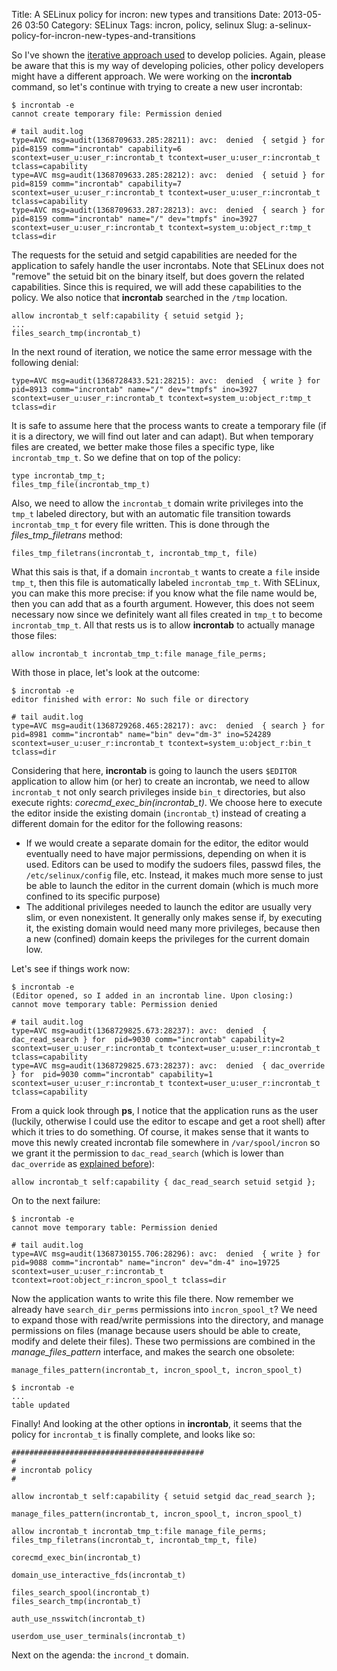 Title: A SELinux policy for incron: new types and transitions
Date: 2013-05-26 03:50
Category: SELinux
Tags: incron, policy, selinux
Slug: a-selinux-policy-for-incron-new-types-and-transitions

So I've shown the [iterative approach
used](http://blog.siphos.be/2013/05/a-selinux-policy-for-incron-basic-set-for-incrontab/)
to develop policies. Again, please be aware that this is my way of
developing policies, other policy developers might have a different
approach. We were working on the **incrontab** command, so let's
continue with trying to create a new user incrontab:

    $ incrontab -e
    cannot create temporary file: Permission denied

    # tail audit.log
    type=AVC msg=audit(1368709633.285:28211): avc:  denied  { setgid } for  pid=8159 comm="incrontab" capability=6  scontext=user_u:user_r:incrontab_t tcontext=user_u:user_r:incrontab_t tclass=capability
    type=AVC msg=audit(1368709633.285:28212): avc:  denied  { setuid } for  pid=8159 comm="incrontab" capability=7  scontext=user_u:user_r:incrontab_t tcontext=user_u:user_r:incrontab_t tclass=capability
    type=AVC msg=audit(1368709633.287:28213): avc:  denied  { search } for  pid=8159 comm="incrontab" name="/" dev="tmpfs" ino=3927 scontext=user_u:user_r:incrontab_t tcontext=system_u:object_r:tmp_t tclass=dir

The requests for the setuid and setgid capabilities are needed for the
application to safely handle the user incrontabs. Note that SELinux does
not "remove" the setuid bit on the binary itself, but does govern the
related capabilities. Since this is required, we will add these
capabilities to the policy. We also notice that **incrontab** searched
in the `/tmp` location.

    allow incrontab_t self:capability { setuid setgid };
    ...
    files_search_tmp(incrontab_t)

In the next round of iteration, we notice the same error message with
the following denial:

    type=AVC msg=audit(1368728433.521:28215): avc:  denied  { write } for  pid=8913 comm="incrontab" name="/" dev="tmpfs" ino=3927 scontext=user_u:user_r:incrontab_t tcontext=system_u:object_r:tmp_t tclass=dir

It is safe to assume here that the process wants to create a temporary
file (if it is a directory, we will find out later and can adapt). But
when temporary files are created, we better make those files a specific
type, like `incrontab_tmp_t`. So we define that on top of the policy:

    type incrontab_tmp_t;
    files_tmp_file(incrontab_tmp_t)

Also, we need to allow the `incrontab_t` domain write privileges into
the `tmp_t` labeled directory, but with an automatic file transition
towards `incrontab_tmp_t` for every file written. This is done through
the *files\_tmp\_filetrans* method:

    files_tmp_filetrans(incrontab_t, incrontab_tmp_t, file)

What this sais is that, if a domain `incrontab_t` wants to create a
`file` inside `tmp_t`, then this file is automatically labeled
`incrontab_tmp_t`. With SELinux, you can make this more precise: if you
know what the file name would be, then you can add that as a fourth
argument. However, this does not seem necessary now since we definitely
want all files created in `tmp_t` to become `incrontab_tmp_t`. All that
rests us is to allow **incrontab** to actually manage those files:

    allow incrontab_t incrontab_tmp_t:file manage_file_perms;

With those in place, let's look at the outcome:

    $ incrontab -e
    editor finished with error: No such file or directory

    # tail audit.log
    type=AVC msg=audit(1368729268.465:28217): avc:  denied  { search } for  pid=8981 comm="incrontab" name="bin" dev="dm-3" ino=524289 scontext=user_u:user_r:incrontab_t tcontext=system_u:object_r:bin_t tclass=dir

Considering that here, **incrontab** is going to launch the users
`$EDITOR` application to allow him (or her) to create an incrontab, we
need to allow `incrontab_t` not only search privileges inside `bin_t`
directories, but also execute rights:
*corecmd\_exec\_bin(incrontab\_t)*. We choose here to execute the editor
inside the existing domain (`incrontab_t`) instead of creating a
different domain for the editor for the following reasons:

-   If we would create a separate domain for the editor, the editor
    would eventually need to have major permissions, depending on when
    it is used. Editors can be used to modify the sudoers files, passwd
    files, the `/etc/selinux/config` file, etc. Instead, it makes much
    more sense to just be able to launch the editor in the current
    domain (which is much more confined to its specific purpose)
-   The additional privileges needed to launch the editor are usually
    very slim, or even nonexistent. It generally only makes sense if, by
    executing it, the existing domain would need many more privileges,
    because then a new (confined) domain keeps the privileges for the
    current domain low.

Let's see if things work now:

    $ incrontab -e
    (Editor opened, so I added in an incrontab line. Upon closing:)
    cannot move temporary table: Permission denied

    # tail audit.log
    type=AVC msg=audit(1368729825.673:28237): avc:  denied  { dac_read_search } for  pid=9030 comm="incrontab" capability=2  scontext=user_u:user_r:incrontab_t tcontext=user_u:user_r:incrontab_t tclass=capability
    type=AVC msg=audit(1368729825.673:28237): avc:  denied  { dac_override } for  pid=9030 comm="incrontab" capability=1  scontext=user_u:user_r:incrontab_t tcontext=user_u:user_r:incrontab_t tclass=capability

From a quick look through **ps**, I notice that the application runs as
the user (luckily, otherwise I could use the editor to escape and get a
root shell) after which it tries to do something. Of course, it makes
sense that it wants to move this newly created incrontab file somewhere
in `/var/spool/incron` so we grant it the permission to
`dac_read_search` (which is lower than `dac_override` as [explained
before](http://blog.siphos.be/2013/05/the-weird-audit_access-permission/)):

    allow incrontab_t self:capability { dac_read_search setuid setgid };

On to the next failure:

    $ incrontab -e 
    cannot move temporary table: Permission denied

    # tail audit.log
    type=AVC msg=audit(1368730155.706:28296): avc:  denied  { write } for  pid=9088 comm="incrontab" name="incron" dev="dm-4" ino=19725 scontext=user_u:user_r:incrontab_t tcontext=root:object_r:incron_spool_t tclass=dir

Now the application wants to write this file there. Now remember we
already have `search_dir_perms` permissions into `incron_spool_t`? We
need to expand those with read/write permissions into the directory, and
manage permissions on files (manage because users should be able to
create, modify and delete their files). These two permissions are
combined in the *manage\_files\_pattern* interface, and makes the search
one obsolete:

    manage_files_pattern(incrontab_t, incron_spool_t, incron_spool_t)

    $ incrontab -e
    ...
    table updated

Finally! And looking at the other options in **incrontab**, it seems
that the policy for `incrontab_t` is finally complete, and looks like
so:


    ###########################################
    #
    # incrontab policy
    #

    allow incrontab_t self:capability { setuid setgid dac_read_search };

    manage_files_pattern(incrontab_t, incron_spool_t, incron_spool_t)

    allow incrontab_t incrontab_tmp_t:file manage_file_perms;
    files_tmp_filetrans(incrontab_t, incrontab_tmp_t, file)

    corecmd_exec_bin(incrontab_t)

    domain_use_interactive_fds(incrontab_t)

    files_search_spool(incrontab_t)
    files_search_tmp(incrontab_t)

    auth_use_nsswitch(incrontab_t)

    userdom_use_user_terminals(incrontab_t)

Next on the agenda: the `incrond_t` domain.
